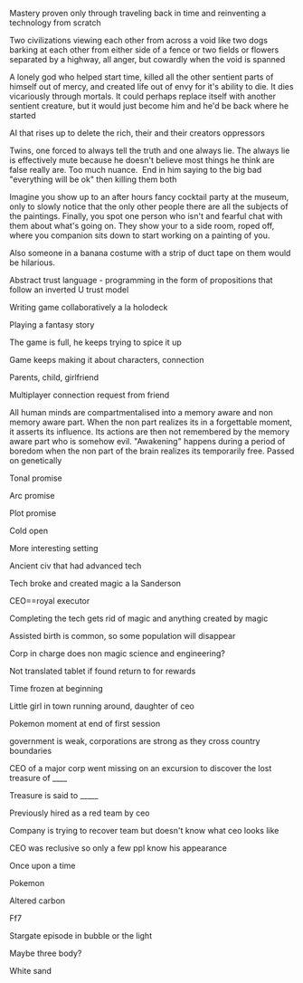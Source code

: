 Mastery proven only through traveling back in time and reinventing a technology from scratch 

  

Two civilizations viewing each other from across a void like two dogs barking at each other from either side of a fence or two fields or flowers separated by a highway, all anger, but cowardly when the void is spanned

  

A lonely god who helped start time, killed all the other sentient parts of himself out of mercy, and created life out of envy for it's ability to die. It dies vicariously through mortals. It could perhaps replace itself with another sentient creature, but it would just become him and he'd be back where he started 

  

AI that rises up to delete the rich, their and their creators oppressors 

  

Twins, one forced to always tell the truth and one always lie. The always lie is effectively mute because he doesn't believe most things he think are false really are. Too much nuance.  End in him saying to the big bad "everything will be ok" then killing them both

  
  
  

Imagine you show up to an after hours fancy cocktail party at the museum, only to slowly notice that the only other people there are all the subjects of the paintings. Finally, you spot one person who isn't and fearful chat with them about what's going on. They show your to a side room, roped off, where you companion sits down to start working on a painting of you. 

  

Also someone in a banana costume with a strip of duct tape on them would be hilarious.



Abstract trust language - programming in the form of propositions that follow an inverted U trust model

Writing game collaboratively a la holodeck

Playing a fantasy story

The game is full, he keeps trying to spice it up

Game keeps making it about characters, connection

Parents, child, girlfriend

Multiplayer connection request from friend

  
  

All human minds are compartmentalised into a memory aware and non memory aware part. When the non part realizes its in a forgettable moment, it asserts its influence. Its actions are then not remembered by the memory aware part who is somehow evil. "Awakening" happens during a period of boredom when the non part of the brain realizes its temporarily free. Passed on genetically 

  

Tonal promise

Arc promise

Plot promise

Cold open

More interesting setting



Ancient civ that had advanced tech

Tech broke and created magic a la Sanderson

CEO==royal executor

Completing the tech gets rid of magic and anything created by magic

Assisted birth is common, so some population will disappear

Corp in charge does non magic science and engineering?

  

Not translated tablet if found return to for rewards

Time frozen at beginning 

Little girl in town running around, daughter of ceo

Pokemon moment at end of first session

government is weak, corporations are strong as they cross country boundaries 

CEO of a major corp went missing on an excursion to discover the lost treasure of ____

Treasure is said to _____

  

Previously hired as a red team by ceo

Company is trying to recover team but doesn't know what ceo looks like

CEO was reclusive so only a few ppl know his appearance

  

Once upon a time

Pokemon

Altered carbon

Ff7

Stargate episode in bubble or the light

Maybe three body?

White sand